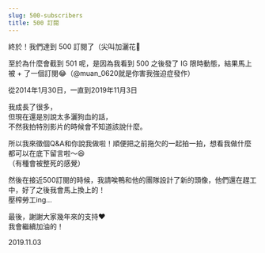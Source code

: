 ```yaml
---
slug: 500-subscribers
title: 500 訂閱
---
```

終於！我們達到 500 訂閱了（尖叫加灑花🎉

至於為什麼會截到 501 呢，是因為我看到 500 之後發了 IG 限時動態，結果馬上被 + 了一個訂閱😂（@muan_0620就是你害我強迫症發作）

從2014年1月30日，一直到2019年11月3日

我成長了很多，  
但現在還是別說太多灑狗血的話，  
不然我拍特別影片的時候會不知道該說什麼。

<!-- truncate -->

所以我來徵個Q&A和你說我做啦！順便把之前拖欠的一起拍一拍，想看我做什麼都可以在底下留言啦～😆  
（有種會被整死的感覺）

然後在接近500訂閱的時候，我請唉鴨和他的團隊設計了新的頭像，他們還在趕工中，好了之後我會馬上換上的！  
壓榨勞工ing...

最後，謝謝大家幾年來的支持❤️  
我會繼續加油的！

2019.11.03